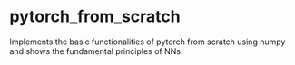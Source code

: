 # pytorch_from_scratch
Implements the basic functionalities of pytorch from scratch using numpy and shows the fundamental principles of NNs.
